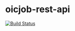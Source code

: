 # oicjob-rest-api
[![Build Status](https://cloud.drone.io/api/badges/wgdp444/test-droneio-cloud/status.svg)](https://cloud.drone.io/wgdp444/test-droneio-cloud)